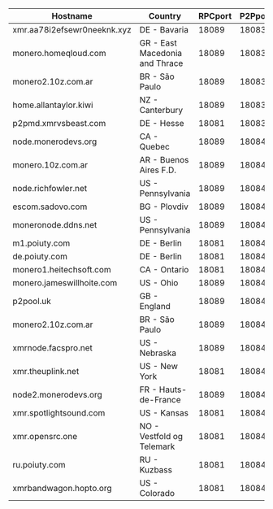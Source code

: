 Hostname | Country | RPCport | P2Pport
--- | --- | --- | ---
xmr.aa78i2efsewr0neeknk.xyz | DE - Bavaria | 18089 | 18083
monero.homeqloud.com | GR - East Macedonia and Thrace | 18089 | 18083
monero2.10z.com.ar | BR - São Paulo | 18089 | 18083
home.allantaylor.kiwi | NZ - Canterbury | 18089 | 18083
p2pmd.xmrvsbeast.com | DE - Hesse | 18081 | 18083
node.monerodevs.org | CA - Quebec | 18089 | 18084
monero.10z.com.ar | AR - Buenos Aires F.D. | 18089 | 18084
node.richfowler.net | US - Pennsylvania | 18089 | 18084
escom.sadovo.com | BG - Plovdiv | 18089 | 18084
moneronode.ddns.net | US - Pennsylvania | 18089 | 18084
m1.poiuty.com | DE - Berlin | 18081 | 18084
de.poiuty.com | DE - Berlin | 18081 | 18084
monero1.heitechsoft.com | CA - Ontario | 18081 | 18084
monero.jameswillhoite.com | US - Ohio | 18089 | 18084
p2pool.uk | GB - England | 18089 | 18084
monero2.10z.com.ar | BR - São Paulo | 18089 | 18084
xmrnode.facspro.net | US - Nebraska | 18089 | 18084
xmr.theuplink.net | US - New York | 18081 | 18084
node2.monerodevs.org | FR - Hauts-de-France | 18089 | 18084
xmr.spotlightsound.com | US - Kansas | 18081 | 18084
xmr.opensrc.one | NO - Vestfold og Telemark | 18081 | 18084
ru.poiuty.com | RU - Kuzbass | 18081 | 18084
xmrbandwagon.hopto.org | US - Colorado | 18081 | 18084
